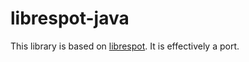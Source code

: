 # librespot-java
This library is based on [librespot](https://github.com/librespot-org/librespot). It is effectively a port.